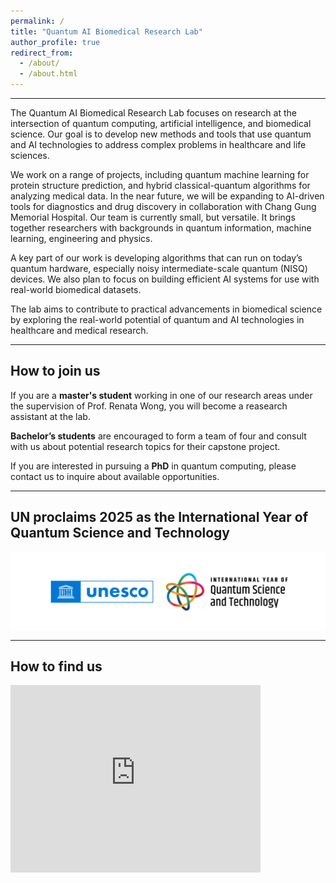 ```yaml
---
permalink: /
title: "Quantum AI Biomedical Research Lab"
author_profile: true
redirect_from: 
  - /about/
  - /about.html
---
```


---

The Quantum AI Biomedical Research Lab focuses on research at the intersection of quantum computing, artificial intelligence, and biomedical science. Our goal is to develop new methods and tools that use quantum and AI technologies to address complex problems in healthcare and life sciences.

We work on a range of projects, including quantum machine learning for protein structure prediction, and hybrid classical-quantum algorithms for analyzing medical data. In the near future, we will be expanding to AI-driven tools for diagnostics and drug discovery in collaboration with Chang Gung Memorial Hospital. Our team is currently small, but versatile. It brings together researchers with backgrounds in quantum information, machine learning, engineering and physics.

A key part of our work is developing algorithms that can run on today’s quantum hardware, especially noisy intermediate-scale quantum (NISQ) devices. We also plan to focus on building efficient AI systems for use with real-world biomedical datasets.

The lab aims to contribute to practical advancements in biomedical science by exploring the real-world potential of quantum and AI technologies in healthcare and medical research. 

---

## How to join us

If you are a **master's student** working in one of our research areas under the supervision of Prof. Renata Wong, you will become a reasearch assistant at the lab.

**Bachelor’s students** are encouraged to form a team of four and consult with us about potential research topics for their capstone project. 

If you are interested in pursuing a **PhD** in quantum computing, please contact us to inquire about available opportunities.

---

## UN proclaims 2025 as the International Year of Quantum Science and Technology

![2025 - UN International Year of Quantum Science and Technology](images/UN-international-year-of-quantum.webp)

---

## How to find us

<iframe src="https://www.google.com/maps/embed?pb=!1m18!1m12!1m3!1d3615.0409939182546!2d121.38737007358895!3d25.032682838347945!2m3!1f0!2f0!3f0!3m2!1i1024!2i768!4f13.1!3m3!1m2!1s0x3442a77b20328aab%3A0xae42f4645dfa2c3a!2sChang%20Gung%20University!5e0!3m2!1sen!2stw!4v1726981272927!5m2!1sen!2stw" width="400" height="300" style="border:0;" allowfullscreen="" loading="lazy" referrerpolicy="no-referrer-when-downgrade"></iframe>
